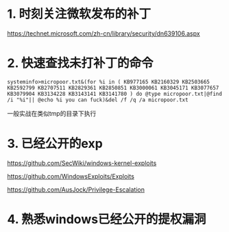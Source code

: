 # 1. 时刻关注微软发布的补丁
https://technet.microsoft.com/zh-cn/library/security/dn639106.aspx

# 2. 快速查找未打补丁的命令
```
systeminfo>micropoor.txt&(for %i in ( KB977165 KB2160329 KB2503665 KB2592799 KB2707511 KB2829361 KB2850851 KB3000061 KB3045171 KB3077657 KB3079904 KB3134228 KB3143141 KB3141780 ) do @type micropoor.txt|@find /i "%i"|| @echo %i you can fuck)&del /f /q /a micropoor.txt
```

一般实战在类似tmp的目录下执行


# 3. 已经公开的exp
https://github.com/SecWiki/windows-kernel-exploits 

https://github.com/WindowsExploits/Exploits 

https://github.com/AusJock/Privilege-Escalation

# 4. 熟悉windows已经公开的提权漏洞


